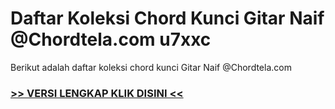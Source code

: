 
 # Daftar Koleksi Chord  Kunci Gitar Naif @Chordtela.com u7xxc


Berikut adalah daftar koleksi chord  kunci Gitar Naif @Chordtela.com

###  <a href="https://shortlighzx.web.app?sq=Daftar Koleksi Chord  Kunci Gitar Naif @Chordtela.com"> >> VERSI LENGKAP KLIK DISINI << </a>
